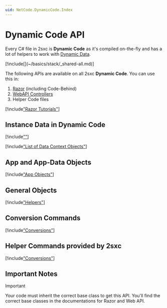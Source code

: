 ```yaml
---
uid: NetCode.DynamicCode.Index
---
```


# Dynamic Code API

Every C# file in 2sxc is **Dynamic Code** as it's compiled on-the-fly and has a lot of helpers to work with [Dynamic Data](xref:NetCode.DynamicData.Index).

<div class="context-box-process" width="100%">
  [!include[](~/basics/stack/_shared-all.md)]
  <style>.context-box-process .process-cs { visibility: visible; } </style>
</div>

The following APIs are available on all 2sxc **Dynamic Code**. You can use this in:

1. [Razor](xref:NetCode.Razor.Index) (including Code-Behind)
1. [WebAPI Controllers](xref:NetCode.WebApi.Index)
1. Helper Code files

[!include["Razor Tutorials"](~/shared/tutorials/razor.md)]


## Instance Data in Dynamic Code

[!include[""](../dynamic-data/_include-data-origins.md)]

[!include["List of Data Context Objects"](../dynamic-code/_include-instance-data.md)]


## App and App-Data Objects

[!include["App Objects"](../dynamic-code/_include-app-objects.md)]


## General Objects


[!include["Helpers"](../dynamic-code/_include-helpers.md)]


## Conversion Commands

[!include["Conversions"](../dynamic-code/_include-conversions.md)]



## Helper Commands provided by 2sxc

[!include["Conversions"](../dynamic-code/_include-commands.md)]


## Important Notes

> [!IMPORTANT]
> Your code must inherit the correct base class to get this API.
> You'll find the correct base classes in the documentations for Razor and Web API.
